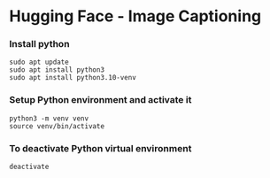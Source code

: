 Hugging Face - Image Captioning
===============================

### Install python
```
sudo apt update
sudo apt install python3
sudo apt install python3.10-venv
```

### Setup Python environment and activate it
```
python3 -m venv venv
source venv/bin/activate
```

### To deactivate Python virtual environment
```
deactivate
```